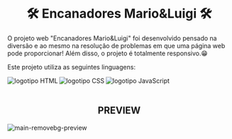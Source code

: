 <h1 align="center">🛠️ Encanadores Mario&Luigi 🛠️</h1> 
<p>O projeto web "Encanadores Mario&Luigi" foi desenvolvido pensado na diversão e ao mesmo na resolução de problemas em que uma página web pode proporcionar! Além disso, o projeto é totalmente responsivo.😁</p>
<p>Este projeto utiliza as seguintes linguagens:</p>

<img align="left" src="https://img.shields.io/badge/HTML5-E34F26?style=for-the-badge&logo=html5&logoColor=white" alt="logotipo HTML" />
<img align="left" src="https://img.shields.io/badge/CSS-239120?&style=for-the-badge&logo=css3&logoColor=white" alt="logotipo CSS" />
<img align="left" src="https://img.shields.io/badge/JavaScript-F7DF1E?style=for-the-badge&logo=javascript&logoColor=black" alt="logotipo JavaScript" />

<br><br>

<h2 align="center">PREVIEW</h2>

![main-removebg-preview](https://github.com/user-attachments/assets/9116ba4b-fecf-4c42-baa4-50f6a2d70fad)
